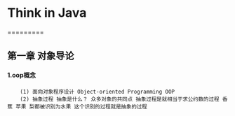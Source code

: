 # Think in Java
=========

## 第一章 对象导论

#### 1.oop概念  
		(1) 面向对象程序设计 Object-oriented Programming OOP  
		(2) 抽象过程 抽象是什么？ 众多对象的共同点 抽象过程是就相当于求公约数的过程 香蕉 苹果 梨都被识别为水果 这个识别的过程就是抽象的过程